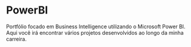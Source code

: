 # PowerBI
Portfólio focado em Business Intelligence utilizando o Microsoft Power BI. 
Aqui você irá encontrar vários projetos desenvolvidos ao longo da minha carreira.
